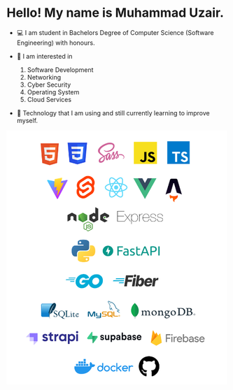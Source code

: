 # Hello! My name is Muhammad Uzair.    

- 💻 I am student in Bachelors Degree of Computer Science (Software Engineering) with honours.     

- 👀 I am interested in 
  1. Software Development
  2. Networking
  3. Cyber Security
  4. Operating System
  5. Cloud Services

- 🌱 Technology that I am using and still currently learning to improve myself.        
  
![Tech Stack Banner](https://raw.githubusercontent.com/muhduzairmf/muhduzairmf/master/github_profile.png)     


